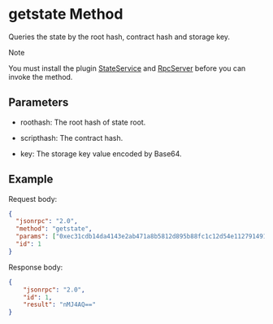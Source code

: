 # getstate Method

Queries the state by the root hash, contract hash and storage key.

> [!Note]
>
> You must install the plugin  [StateService](https://github.com/neo-project/neo-modules/releases) and [RpcServer](https://github.com/neo-project/neo-modules/releases) before you can invoke the method.

## Parameters

- roothash: The root hash of state root.

- scripthash: The contract hash.

- key: The storage key value encoded by Base64.

## Example

Request body:

```json
{
  "jsonrpc": "2.0",
  "method": "getstate",
  "params": ["0xec31cdb14da4143e2ab471a8b5812d895b88fc1c12d54e112791491feca9b5f4","0xb1fbb6b0096919071769906bb23b2ca2ec51eea7","AQFM8QSIkBuHVYOd2kiRmQXXOI833w=="],
  "id": 1
}
```

Response body:

```json
{
    "jsonrpc": "2.0",
    "id": 1,
    "result": "nMJ4AQ=="
}
```